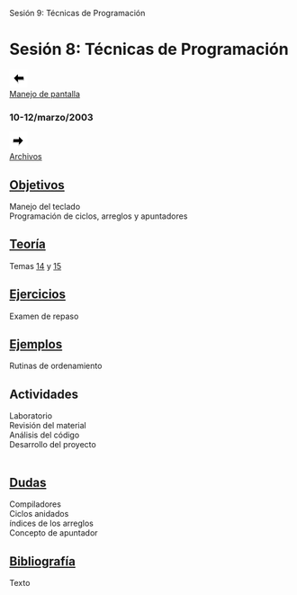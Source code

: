  Sesión 9: Técnicas de Programación

Sesión 8: Técnicas de Programación
==================================

[![Sesión Anterior](../../images/anterior.gif)  
Manejo de pantalla](sv07.htm)

### 10-12/marzo/2003

[![Sesión Siguiente](../../images/sigue.gif)  
Archivos](sv09.htm)

[Objetivos](../Objetivos/obj08.htm)
-----------------------------------

Manejo del teclado  
Programación de ciclos, arreglos y apuntadores

[Teoría](../Temas/clase13.htm#teoria)
-------------------------------------

Temas [14](../Temas/clase14.htm) y [15](../Temas/clase15.htm)

[Ejercicios](../Ejercicios/ejer08.htm)
--------------------------------------

Examen de repaso

[Ejemplos](../Ejemplos/ejem08.htm)
----------------------------------

Rutinas de ordenamiento

Actividades
-----------

Laboratorio  
Revisión del material  
Análisis del código  
Desarrollo del proyecto  
 

[Dudas](../FAQs/dudas08.htm)
----------------------------

Compiladores  
Ciclos anidados  
índices de los arreglos  
Concepto de apuntador

[Bibliografía](../Temas/clase13.htm#biblio)
-------------------------------------------

Texto